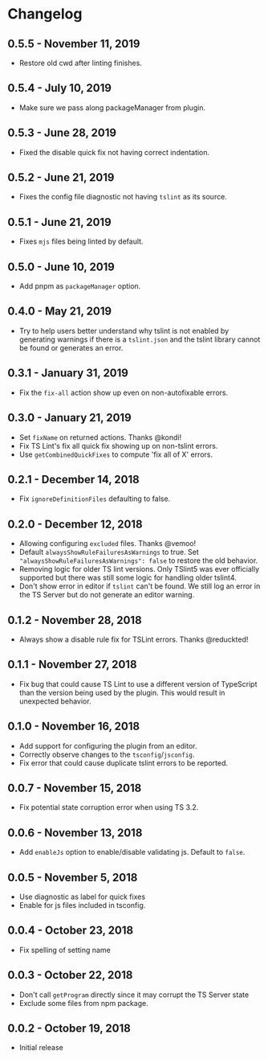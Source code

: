 # Changelog

## 0.5.5 - November 11, 2019
- Restore old cwd after linting finishes.

## 0.5.4 - July 10, 2019
- Make sure we pass along packageManager from plugin.

## 0.5.3 - June 28, 2019
- Fixed the disable quick fix not having correct indentation.

## 0.5.2 - June 21, 2019
- Fixes the config file diagnostic not having `tslint` as its source.

## 0.5.1 - June 21, 2019
- Fixes `mjs` files being linted by default.

## 0.5.0 - June 10, 2019
- Add pnpm as `packageManager` option.

## 0.4.0 - May 21, 2019
- Try to help users better understand why tslint is not enabled by generating warnings if there is a `tslint.json` and the tslint library cannot be found or generates an error.

## 0.3.1 - January 31, 2019
- Fix the `fix-all` action show up even on non-autofixable errors.

## 0.3.0 - January 21, 2019
- Set `fixName` on returned actions. Thanks @kondi!
- Fix TS Lint's fix all quick fix showing up on non-tslint errors.
- Use `getCombinedQuickFixes` to compute 'fix all of X' errors. 

## 0.2.1 - December 14, 2018
- Fix `ignoreDefinitionFiles` defaulting to false.

## 0.2.0 - December 12, 2018
- Allowing configuring `excluded` files. Thanks @vemoo!
- Default `alwaysShowRuleFailuresAsWarnings` to true. Set `"alwaysShowRuleFailuresAsWarnings": false` to restore the old behavior.
- Removing logic for older TS lint versions. Only TSlint5 was ever officially supported but there was still some logic for handling older tslint4.
- Don't show error in editor if `tslint` can't be found. We still log an error in the TS Server but do not generate an editor warning.

## 0.1.2 - November 28, 2018
- Always show a disable rule fix for TSLint errors. Thanks @reduckted!

## 0.1.1 - November 27, 2018
- Fix bug that could cause TS Lint to use a different version of TypeScript than the version being used by the plugin. This would result in unexpected behavior.

## 0.1.0 - November 16, 2018
- Add support for configuring the plugin from an editor.
- Correctly observe changes to the `tsconfig`/`jsconfig`.
- Fix error that could cause duplicate tslint errors to be reported.

## 0.0.7 - November 15, 2018
- Fix potential state corruption error when using TS 3.2.

## 0.0.6 - November 13, 2018
- Add `enableJs` option to enable/disable validating js. Default to `false`.

## 0.0.5 - November 5, 2018
- Use diagnostic as label for quick fixes
- Enable for js files included in tsconfig.

## 0.0.4 - October 23, 2018
- Fix spelling of setting name

## 0.0.3 - October 22, 2018
- Don't call `getProgram` directly since it may corrupt the TS Server state
- Exclude some files from npm package.

## 0.0.2 - October 19, 2018

- Initial release